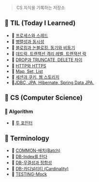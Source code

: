 > CS 지식을 기록하는 저장소 <p>


## 📌 TIL (Today I Learned)
- 🍪 [프로세스와 스레드](https://github.com/M1nKyu/CS-Studies/blob/main/TIL/%ED%94%84%EB%A1%9C%EC%84%B8%EC%8A%A4%EC%99%80%20%EC%8A%A4%EB%A0%88%EB%93%9C.md)
- 🍪 [병렬성과 동시성](https://github.com/M1nKyu/CS-Studies/blob/main/TIL/%EB%B3%91%EB%A0%AC%EC%84%B1(Parallelism)%EA%B3%BC%20%EB%8F%99%EC%8B%9C%EC%84%B1(Concurrency).md)
- 🍪 [블로킹과 논블로킹, 동기와 비동기](https://github.com/M1nKyu/CS-Studies/blob/main/00%20TIL/%EB%B8%94%EB%A1%9C%ED%82%B9%EA%B3%BC%20%EB%85%BC%EB%B8%94%EB%A1%9C%ED%82%B9%2C%20%EB%8F%99%EA%B8%B0%EC%99%80%20%EB%B9%84%EB%8F%99%EA%B8%B0.md)
- 🍪 [데드락, 트랜잭션 격리 레벨, 트랜잭션 락](https://github.com/M1nKyu/CS-Studies/blob/main/00%20TIL/%EB%8D%B0%EB%93%9C%EB%9D%BD%2C%20%ED%8A%B8%EB%9E%9C%EC%9E%AD%EC%85%98%20%EA%B2%A9%EB%A6%AC%20%EB%A0%88%EB%B2%A8%2C%20%ED%8A%B8%EB%9E%9C%EC%9E%AD%EC%85%98%20%EB%9D%BD%20%E2%98%85.md)
- 🍪 [DROP과 TRUNCATE, DELETE 차이](https://github.com/M1nKyu/CS-Studies/blob/main/00%20TIL/DROP%EA%B3%BC%20TRUNCATE%2C%20DELETE%20%EC%B0%A8%EC%9D%B4.md)
- 🍪 [HTTP와 HTTPS](https://github.com/M1nKyu/CS-Studies/blob/main/00%20TIL/HTTP%EC%99%80%20HTTPS.md)
- 🍪 [Map, Set, List](https://github.com/M1nKyu/CS-Studies/blob/main/00%20TIL/Map%2C%20Set%2C%20List.md)
- 🍪 [세션과 쿠키, 웹 스토리지](https://github.com/M1nKyu/CS-Studies/blob/main/00%20TIL/%EC%84%B8%EC%85%98%EA%B3%BC%20%EC%BF%A0%ED%82%A4%2C%20%EC%9B%B9%20%EC%8A%A4%ED%86%A0%EB%A6%AC%EC%A7%80.md)
- 🍪[JDBC, JPA, Hibernate, Spring Data JPA.](https://github.com/M1nKyu/CS-Studies/blob/main/00%20TIL/JDBC%2C%20JPA%2C%20Hibernate%2C%20Spring%20Data%20JPA.md)


## 📌 CS (Computer Science)
### 🧠 Algorithm
- 🍪 [투 포인터](https://github.com/M1nKyu/CS-Studies/blob/main/01%20Algorithm/%ED%88%AC%20%ED%8F%AC%EC%9D%B8%ED%84%B0%20%EC%95%8C%EA%B3%A0%EB%A6%AC%EC%A6%98.md)

<!--
### 📊 Data-Structure

### 🌐 Network

### 💾 Database

### 💻 Computer-Architecture

### 🐧 Operating-System

### 🛠️ Software-Engineering -->


## 📌 Terminology
- 🍪 [COMMON-배치(Batch)](https://github.com/M1nKyu/CS-Studies/blob/main/10%20CS-Terminologies/COMMON-%EB%B0%B0%EC%B9%98(Batch).md)
- 🍪 [DB-Index를 탄다](https://github.com/M1nKyu/CS-Studies/blob/main/10%20CS-Terminologies/DB-Index%EB%A5%BC%20%ED%83%84%EB%8B%A4.md)
- 🍪 [DB-무결성과 정합성](https://github.com/M1nKyu/CS-Studies/blob/main/10%20CS-Terminologies/DB-%EB%AC%B4%EA%B2%B0%EC%84%B1%EA%B3%BC%20%EC%A0%95%ED%95%A9%EC%84%B1.md)
- 🍪 [DB-카디널리티 (Cardinality)](https://github.com/M1nKyu/CS-Studies/blob/main/10%20CS-Terminologies/DB-%EC%B9%B4%EB%94%94%EB%84%90%EB%A6%AC%ED%8B%B0%20(Cardinality).md)
- 🍪 [TESTING-Mock](https://github.com/M1nKyu/CS-Studies/blob/main/10%20CS-Terminologies/TESTING-Mock.md)
